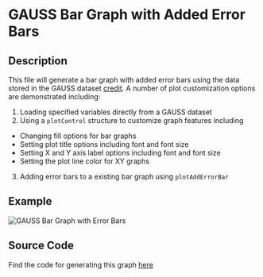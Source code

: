 # GAUSS Bar Graph with Added Error Bars

## Description
This file will generate a bar graph with added error bars using the data stored in the GAUSS dataset [credit](https://github.com/ec78/gauss-plot-library/blob/master/data/credit.dat). A number of plot customization options are demonstrated including:
1. Loading specified variables directly from a GAUSS dataset
2. Using a `plotControl` structure to customize graph features including
  *  Changing fill options for bar graphs
  *  Setting plot title options including font and font size
  *  Setting X and Y axis label options including font and font size
  *  Setting the plot line color for XY graphs
3.  Adding error bars to a existing bar graph using `plotAddErrorBar`


## Example
![GAUSS Bar Graph with Error Bars](https://github.com/ec78/gauss-plot-library/blob/master/images/bar_add_error_bars_default.jpg)

## Source Code
Find the code for generating this graph [here](https://github.com/ec78/gauss-plot-library/blob/master/src/bar_add_error_bars.gss)
